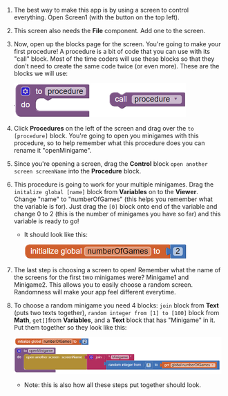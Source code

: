 1. The best way to make this app is by using a screen to control everything. Open Screen1 \(with the button on the top left\).

2. This screen also needs the **File** component. Add one to the screen.

3. Now, open up the blocks page for the screen. You're going to make your first procedure! A procedure is a bit of code that you can use with its "call" block. Most of the time coders will use these blocks so that they don't need to create the same code twice \(or even more\). These are the blocks we will use:

   ![](/assets/procedures.png)

4. Click **Procedures** on the left of the screen and drag over the `to [procedure]` block. You're going to open you minigames with this procedure, so to help remember what this procedure does you can rename it "openMinigame".

5. Since you're opening a screen, drag the **Control** block `open another screen screenName` into the **Procedure** block.

6. This procedure is going to work for your multiple minigames. Drag the `initalize global [name]` block from **Variables** on to the **Viewer**. Change "name" to "numberOfGames" \(this helps you remember what the variable is for\). Just drag the `[0]` block onto end of the variable and change 0 to 2 \(this is the number of minigames you have so far\) and this variable is ready to go!

   * It should look like this:

     ![](/assets/numberOfGames.png)

7. The last step is choosing a screen to open! Remember what the name of the screens for the first two minigames were? Minigame1 and Minigame2. This allows you to easily choose a random screen. Randomness will make your app feel different everytime.

8. To choose a random minigame you need 4 blocks: `join` block from **Text** \(puts two texts together\), `random integer from [1] to [100]` block from **Math**, `get[]`from **Variables**, and a **Text** block that has "Minigame" in it. Put them together so they look like this:

   ![](/assets/procedure.png)

   * Note: this is also how all these steps put together should look.
